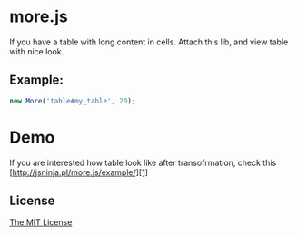 # more.js

If you have a table with long content in cells.
Attach this lib, and view table with nice look.

## Example:

```js
new More('table#my_table', 20);
```

# Demo

If you are interested how table look like after transofrmation, check
this [http://jsninja.pl/more.js/example/][1]

## License

[The MIT License][0]

[0]: http://piecioshka.mit-license.org
[1]: http://jsninja.pl/more.js/example/
